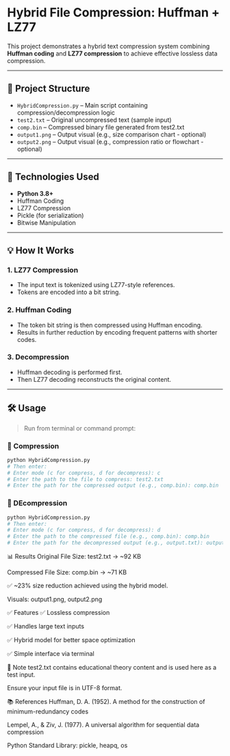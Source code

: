 # Hybrid File Compression: Huffman + LZ77

This project demonstrates a hybrid text compression system combining **Huffman coding** and **LZ77 compression** to achieve effective lossless data compression.

---

## 📂 Project Structure

- `HybridCompression.py` – Main script containing compression/decompression logic  
- `test2.txt` – Original uncompressed text (sample input)  
- `comp.bin` – Compressed binary file generated from test2.txt  
- `output1.png` – Output visual (e.g., size comparison chart - optional)  
- `output2.png` – Output visual (e.g., compression ratio or flowchart - optional)  

---

## 🧠 Technologies Used

- **Python 3.8+**
- Huffman Coding
- LZ77 Compression
- Pickle (for serialization)
- Bitwise Manipulation

---

## 💡 How It Works

### 1. LZ77 Compression
- The input text is tokenized using LZ77-style references.
- Tokens are encoded into a bit string.

### 2. Huffman Coding
- The token bit string is then compressed using Huffman encoding.
- Results in further reduction by encoding frequent patterns with shorter codes.

### 3. Decompression
- Huffman decoding is performed first.
- Then LZ77 decoding reconstructs the original content.

---

## 🛠️ Usage

> Run from terminal or command prompt:

### 🔹 Compression

```bash
python HybridCompression.py
# Then enter:
# Enter mode (c for compress, d for decompress): c
# Enter the path to the file to compress: test2.txt
# Enter the path for the compressed output (e.g., comp.bin): comp.bin
```
### 🔹 DEcompression
```bash
python HybridCompression.py
# Then enter:
# Enter mode (c for compress, d for decompress): d
# Enter the path to the compressed file (e.g., comp.bin): comp.bin
# Enter the path for the decompressed output (e.g., output.txt): output.txt
```
📊 Results
Original File Size: test2.txt → ~92 KB

Compressed File Size: comp.bin → ~71 KB

✅ ~23% size reduction achieved using the hybrid model.

Visuals: output1.png, output2.png

✅ Features
✅ Lossless compression

✅ Handles large text inputs

✅ Hybrid model for better space optimization

✅ Simple interface via terminal

📌 Note
test2.txt contains educational theory content and is used here as a test input.

Ensure your input file is in UTF-8 format.

📚 References
Huffman, D. A. (1952). A method for the construction of minimum-redundancy codes

Lempel, A., & Ziv, J. (1977). A universal algorithm for sequential data compression

Python Standard Library: pickle, heapq, os
